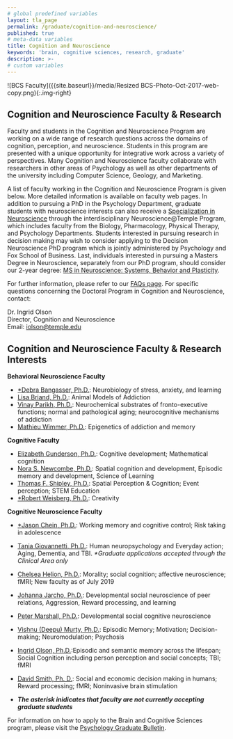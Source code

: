 ```yaml
---
# global predefined variables
layout: tla_page
permalink: /graduate/cognition-and-neuroscience/
published: true
# meta-data variables
title: Cognition and Neuroscience
keywords: 'brain, cognitive sciences, research, graduate'
description: >-
# custom variables
---
```

![BCS Faculty]({{site.baseurl}}/media/Resized BCS-Photo-Oct-2017-web-copy.png){:.img-right}
## Cognition and Neuroscience Faculty & Research
Faculty and students in the Cognition and Neuroscience Program are working on a wide range of research questions across the domains of cognition, perception, and neuroscience. Students in this program are presented with a unique opportunity for integrative work across a variety of perspectives. Many Cognition and Neuroscience faculty collaborate with researchers in other areas of Psychology as well as other departments of the university including Computer Science, Geology, and Marketing. 

A list of faculty working in the Cognition and Neuroscience Program is given below. More detailed information is available on faculty web pages. In addition to pursuing a PhD in the Psychology Department, graduate students with neuroscience interests can also receive a [Specialization in Neuroscience](http://www.cla.temple.edu/neuroscience#phd-specialization-in-neuroscience/) through the interdisciplinary Neuroscience@Temple Program, which includes faculty from the Biology, Pharmacology, Physical Therapy, and Psychology Departments.  Students interested in pursuing research in decision making may wish to consider applying to the Decision Neuroscience PhD program which is jointly administered by Psychology and  Fox School of Business. Last, individuals interested in pursuing a Masters Degree in Neuroscience, separately from our PhD program, should consider our 2-year degree: [MS in Neuroscience: Systems, Behavior and Plasticity](http://www.cla.temple.edu/neuroscience/graduate/).

For further information, please refer to our [FAQs page](https://docs.google.com/document/d/1ivOkALO5TPzHucnu6X8tCwhDbZI0bV_HKslMpBJKD00/edit?usp=sharing). For specific questions concerning the Doctoral Program in Cognition and Neuroscience, contact:

Dr. Ingrid Olson<br>
Director, Cognition and Neuroscience<br>
Email: [iolson@temple.edu](mailto:iolson@temple.edu)<br>

## Cognition and Neuroscience Faculty & Research Interests

**Behavioral Neuroscience Faculty**
- [\*Debra Bangasser, Ph.D.](https://liberalarts.temple.edu/academics/faculty/bangasser-debra): Neurobiology of stress, anxiety, and learning 
- [Lisa Briand, Ph.D.](https://liberalarts.temple.edu/academics/faculty/briand-lisa): Animal Models of Addiction 
- [Vinay Parikh, Ph.D.](https://liberalarts.temple.edu/academics/faculty/parikh-vinay): Neurochemical substrates of fronto-executive functions; normal and pathological aging; neurocognitive mechanisms of addiction 
- [Mathieu Wimmer, Ph.D.](https://liberalarts.temple.edu/academics/faculty/wimmer-mathieu): Epigenetics of addiction and memory 

**Cognitive Faculty**
- [Elizabeth Gunderson, Ph.D.](https://liberalarts.temple.edu/academics/faculty/gunderson-elizabeth): Cognitive development; Mathematical cognition 
- [Nora S. Newcombe, Ph.D.](https://liberalarts.temple.edu/academics/faculty/newcombe-nora): Spatial cognition and development, Episodic memory and development, Science of Learning 
- [Thomas F. Shipley, Ph.D.](https://liberalarts.temple.edu/academics/faculty/shipleythomas): Spatial Perception & Cognition; Event perception; STEM Education 
- [\*Robert Weisberg, Ph.D.](https://liberalarts.temple.edu/academics/faculty/weisberg-robert): Creativity

**Cognitive Neuroscience Faculty**
- [\*Jason Chein, Ph.D.](https://liberalarts.temple.edu/academics/faculty/chein-jason): Working memory and cognitive control; Risk taking in adolescence 
- [Tania Giovannetti, Ph.D.](https://liberalarts.temple.edu/academics/faculty/giovannetti-tania): Human neuropsychology and Everyday action; Aging, Dementia, and TBI. _*Graduate applications accepted through the Clinical Area only_
- [Chelsea Helion, Ph.D.](http://chelseahelion.squarespace.com/): Morality; social cognition; affective neuroscience; fMRI; New faculty as of July 2019 
- [Johanna Jarcho, Ph.D.](http://www.sdnlaboratory.com/): Developmental social neuroscience of peer relations, Aggression, Reward processing, and learning 
- [Peter Marshall, Ph.D.](https://liberalarts.temple.edu/academics/faculty/marshall-peter-j): Developmental social cognitive neuroscience 
- [Vishnu (Deepu) Murty, Ph.D.](https://sites.temple.edu/adaptivememorylab/research/): Episodic Memory; Motivation; Decision-making; Neuromodulation; Psychosis 
- [Ingrid Olson, Ph.D.](https://liberalarts.temple.edu/academics/faculty/olson-ingrid):Episodic and semantic memory across the lifespan; Social Cognition including person perception and social concepts; TBI; fMRI 
- [David Smith, Ph. D.](https://liberalarts.temple.edu/academics/faculty/smith-david): Social and economic decision making in humans; Reward processing; fMRI; Noninvasive brain stimulation 

- **_The asterisk inidicates that faculty are not currently accepting graduate students_**

For information on how to apply to the Brain and Cognitive Sciences program, please visit the [Psychology Graduate Bulletin](http://bulletin.temple.edu/graduate/scd/cla/psychology-phd/#admissiontext).
